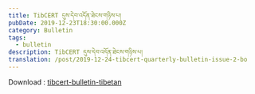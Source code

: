 ```yaml
---
title: TibCERT དུས་དེབ་འདོན་ཐེངས་གཉིས་པ།
pubDate: 2019-12-23T18:30:00.000Z
category: Bulletin
tags:
  - bulletin
description: TibCERT དུས་དེབ་འདོན་ཐེངས་གཉིས་པ།
translation: /post/2019-12-24-tibcert-quarterly-bulletin-issue-2-bo
---
```


<object data="https://res.cloudinary.com/daarpik83/image/upload/v1721025703/tibcert-bulletin-bo-2_nrnnus.pdf
" type="application/pdf" width="100%" height="800"> </object>

Download : [tibcert-bulletin-tibetan](https://res.cloudinary.com/daarpik83/image/upload/v1721025703/tibcert-bulletin-bo-2_nrnnus.pdf)
